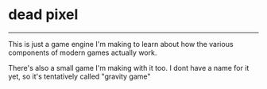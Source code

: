 # dead pixel
---
This is just a game engine I'm making to learn about how the various 
components of modern games actually work.

There's also a small game I'm making with it too. I dont have a name
for it yet, so it's tentatively called "gravity game"
